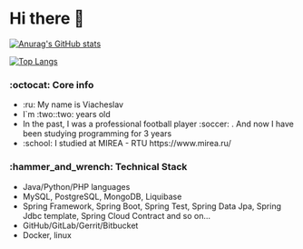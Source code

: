 <h1> Hi there 👋 </h1>

[![Anurag's GitHub stats](https://github-readme-stats.vercel.app/api?username=Slavko13)](https://github.com/anuraghazra/github-readme-stats)

[![Top Langs](https://github-readme-stats.vercel.app/api/top-langs/?username=Slavko13&layout=compact)](https://github.com/anuraghazra/github-readme-stats)


<h3> :octocat: Core info </h3>
<ul> 
  <li>  :ru: My name is Viacheslav </li>
  <li> I`m :two::two: years old </li>
  <li> In the past, I was a professional football player :soccer: . And now I have been studying programming for 3 years </li>
  <li> :school: I studied at MIREA - RTU https://www.mirea.ru/ 
</ul>

<h3> :hammer_and_wrench: Technical Stack </h3>

<ul> 
  <li>  Java/Python/PHP languages </li>
  <li> MySQL, PostgreSQL, MongoDB, Liquibase </li>
  <li> Spring Framework, Spring Boot, Spring Test, Spring Data Jpa, Spring Jdbc template, Spring Cloud Contract and so on... </li>
  <li> GitHub/GitLab/Gerrit/Bitbucket </li>
  <li> Docker, linux </li>
</ul>
 
